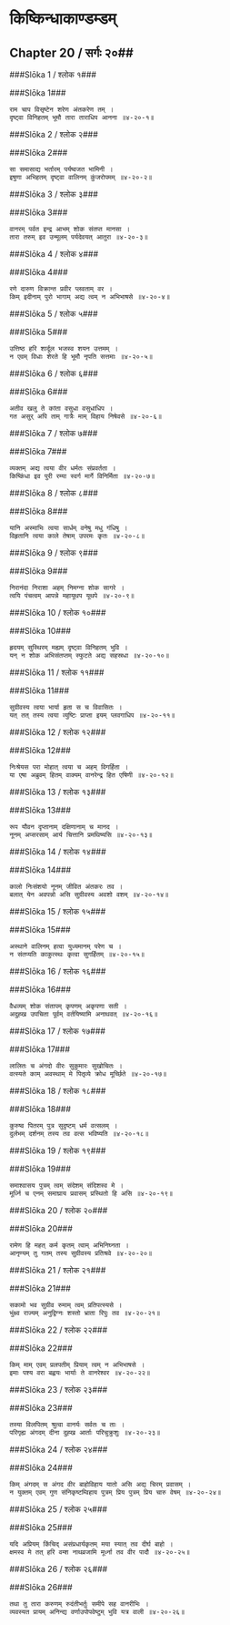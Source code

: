 किष्किन्धाकाण्डम्डम्
===============================


## Chapter 20  / सर्गः २०##


###Slōka 1 / श्लोक १###


###Slōka 1###


    राम चाप विसृष्टेन शरेण अंतकरेण तम् ।
    दृष्ट्वा विनिहतम् भूमौ तारा ताराधिप आनना ॥४-२०-१॥


###Slōka 2 / श्लोक २###


###Slōka 2###


    सा समासाद्य भर्तारम् पर्यष्वजत भामिनी ।
    इषुणा अभिहतम् दृष्ट्वा वालिनम् कुंजरोपमम् ॥४-२०-२॥


###Slōka 3 / श्लोक ३###


###Slōka 3###


    वानरम् पर्वत इन्द्र आभम् शोक संतप्त मानसा ।
    तारा तरुम् इव उन्मूलम् पर्यदेवयत् आतुरा ॥४-२०-३॥


###Slōka 4 / श्लोक ४###


###Slōka 4###


    रणे दारुण विक्रान्त प्रवीर प्लवताम् वर ।
    किम् इदीनाम् पुरो भागाम् अद्य त्वम् न अभिभाषसे ॥४-२०-४॥


###Slōka 5 / श्लोक ५###


###Slōka 5###


    उत्तिष्ठ हरि शार्दूल भजस्व शयन उत्तमम् ।
    न एवम् विधाः शेरते हि भूमौ नृपति सत्तमाः ॥४-२०-५॥


###Slōka 6 / श्लोक ६###


###Slōka 6###


    अतीव खलु ते कांता वसुधा वसुधाधिप ।
    गत असुर् अपि ताम् गात्रैः माम् विहाय निषेवसे ॥४-२०-६॥


###Slōka 7 / श्लोक ७###


###Slōka 7###


    व्यक्तम् अद्य त्वया वीर धर्मतः संप्रवर्तता ।
    किष्किंधा इव पुरी रम्या स्वर्ग मार्गे विनिर्मिता ॥४-२०-७॥


###Slōka 8 / श्लोक ८###


###Slōka 8###


    यानि अस्माभिः त्वया सार्धम् वनेषु मधु गंधिषु ।
    विहृतानि त्वया काले तेषाम् उपरमः कृतः ॥४-२०-८॥


###Slōka 9 / श्लोक ९###


###Slōka 9###


    निरानंदा निराशा अहम् निमग्ना शोक सागरे ।
    त्वयि पंचत्वम् आपन्ने महायूथप यूथपे ॥४-२०-९॥


###Slōka 10 / श्लोक १०###


###Slōka 10###


    हृदयम् सुस्थिरम् मह्यम् दृष्ट्वा विनिहतम् भुवि ।
    यन् न शोक अभिसंतप्तम् स्फुटते अद्य सहस्रधा ॥४-२०-१०॥


###Slōka 11 / श्लोक ११###


###Slōka 11###


    सुग्रीवस्य त्वया भार्या हृता स च विवासितः ।
    यत् तत् तस्य त्वया व्युष्टिः प्राप्ता इयम् प्लवगाधिप ॥४-२०-११॥


###Slōka 12 / श्लोक १२###


###Slōka 12###


    निःश्रेयस परा मोहात् त्वया च अहम् विगर्हिता ।
    या एषा अब्रुवम् हितम् वाक्यम् वानरेन्द्र हित एषिणी ॥४-२०-१२॥


###Slōka 13 / श्लोक १३###


###Slōka 13###


    रूप यौवन दृप्तानाम् दक्षिणानाम् च मानद ।
    नूनम् अप्सरसाम् आर्य चित्तानि प्रमथिष्यसि ॥४-२०-१३॥


###Slōka 14 / श्लोक १४###


###Slōka 14###


    कालो निःसंशयो नूनम् जीवित अंतकरः तव ।
    बलात् येन अवपन्नो असि सुग्रीवस्य अवशो वशम् ॥४-२०-१४॥


###Slōka 15 / श्लोक १५###


###Slōka 15###


    अस्थाने वालिनम् हत्वा युध्यमानम् परेण च ।
    न संतप्यति काकुत्स्थः कृत्वा सुगर्हितम् ॥४-२०-१५॥


###Slōka 16 / श्लोक १६###


###Slōka 16###


    वैधव्यम् शोक संतापम् कृपणम् अकृपणा सती ।
    अदुह्ख उपचिता पूर्वम् वर्तयिष्यामि अनाथवत् ॥४-२०-१६॥


###Slōka 17 / श्लोक १७###


###Slōka 17###


    लालितः च अंगदो वीरः सुकुमारः सुखोचितः ।
    वत्स्यते काम् अवस्थाम् मे पितृव्ये क्रोध मूर्च्छिते ॥४-२०-१७॥


###Slōka 18 / श्लोक १८###


###Slōka 18###


    कुरुष्व पितरम् पुत्र सुदृष्टम् धर्म वत्सलम् ।
    दुर्लभम् दर्शनम् तस्य तव वत्स भविष्यति ॥४-२०-१८॥


###Slōka 19 / श्लोक १९###


###Slōka 19###


    समाश्वासय पुत्रम् त्वम् संदेशम् संदिशस्व मे ।
    मूर्ध्नि च एनम् समाघ्राय प्रवासम् प्रस्थितो हि असि ॥४-२०-१९॥


###Slōka 20 / श्लोक २०###


###Slōka 20###


    रामेण हि महत् कर्म कृतम् त्वाम् अभिनिघ्नता ।
    आनृण्यम् तु गतम् तस्य सुग्रीवस्य प्रतिश्रवे ॥४-२०-२०॥


###Slōka 21 / श्लोक २१###


###Slōka 21###


    सकामो भव सुग्रीव रुमाम् त्वम् प्रतिपत्स्यसे ।
    भुंक्ष्व राज्यम् अनुद्विग्नः शस्तो भ्राता रिपुः तव ॥४-२०-२१॥


###Slōka 22 / श्लोक २२###


###Slōka 22###


    किम् माम् एवम् प्रलपतीम् प्रियाम् त्वम् न अभिभाषसे ।
    इमाः पश्य वरा बह्वयः भार्याः ते वानरेश्वर ॥४-२०-२२॥


###Slōka 23 / श्लोक २३###


###Slōka 23###


    तस्या विलपितम् श्रुत्वा वानर्यः सर्वतः च ताः ।
    परिगृह्य अंगदम् दीना दुह्ख आर्ताः परिचुक्रुशुः ॥४-२०-२३॥


###Slōka 24 / श्लोक २४###


###Slōka 24###


    किम् अंगदम् स अंगद वीर बाहोविहाय यातो असि अद्य चिरम् प्रवासम् ।
    न युक्तम् एवम् गुण संनिकृष्टम्विहाय पुत्रम् प्रिय पुत्रम् प्रिय चारु वेषम् ॥४-२०-२४॥


###Slōka 25 / श्लोक २५###


###Slōka 25###


    यदि अप्रियम् किंचिद् असंप्रधार्यकृतम् मया स्यात् तव दीर्घ बाहो ।
    क्षमस्व मे तत् हरि वम्श नाथव्रजामि मूर्ध्ना तव वीर पादौ ॥४-२०-२५॥


###Slōka 26 / श्लोक २६###


###Slōka 26###


    तथा तु तारा करुणम् रुदंतीभर्तुः समीपे सह वानरीभिः ।
    व्यवस्यत प्रायम् अनिन्द्य वर्णाउपोपवेष्टुम् भुवि यत्र वाली ॥४-२०-२६॥


